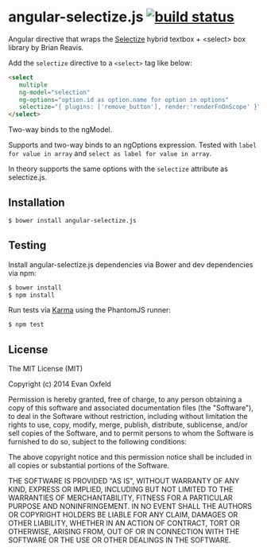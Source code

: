 # angular-selectize.js [![build status](https://secure.travis-ci.org/EvanOxfeld/angular-selectize.js.png)](http://travis-ci.org/EvanOxfeld/angular-selectize.js)

Angular directive that wraps the [Selectize](http://brianreavis.github.io/selectize.js/)
hybrid textbox + &lt;select> box library by Brian Reavis.

Add the `selectize` directive to a `<select>` tag like below:
```html
<select
   multiple
   ng-model="selection"
   ng-options="option.id as option.name for option in options"
   selectize="{ plugins: ['remove_button'], render:'renderFnOnScope' }">
</select>
```

Two-way binds to the ngModel.

Supports and two-way binds to an ngOptions expression. Tested with `label for value in array` and `select as label for value in array`.

In theory supports the same options with the `selectize` attribute as selectize.js.

## Installation

```bash
$ bower install angular-selectize.js
```

## Testing

Install angular-selectize.js dependencies via Bower and dev dependencies via npm:

```bash
$ bower install
$ npm install
```

Run tests via [Karma](http://karma-runner.github.io) using the PhantomJS runner:

```bash
$ npm test
```

## License

The MIT License (MIT)

Copyright (c) 2014 Evan Oxfeld

Permission is hereby granted, free of charge, to any person obtaining a copy
of this software and associated documentation files (the "Software"), to deal
in the Software without restriction, including without limitation the rights
to use, copy, modify, merge, publish, distribute, sublicense, and/or sell
copies of the Software, and to permit persons to whom the Software is
furnished to do so, subject to the following conditions:

The above copyright notice and this permission notice shall be included in all
copies or substantial portions of the Software.

THE SOFTWARE IS PROVIDED "AS IS", WITHOUT WARRANTY OF ANY KIND, EXPRESS OR
IMPLIED, INCLUDING BUT NOT LIMITED TO THE WARRANTIES OF MERCHANTABILITY,
FITNESS FOR A PARTICULAR PURPOSE AND NONINFRINGEMENT. IN NO EVENT SHALL THE
AUTHORS OR COPYRIGHT HOLDERS BE LIABLE FOR ANY CLAIM, DAMAGES OR OTHER
LIABILITY, WHETHER IN AN ACTION OF CONTRACT, TORT OR OTHERWISE, ARISING FROM,
OUT OF OR IN CONNECTION WITH THE SOFTWARE OR THE USE OR OTHER DEALINGS IN THE
SOFTWARE.
